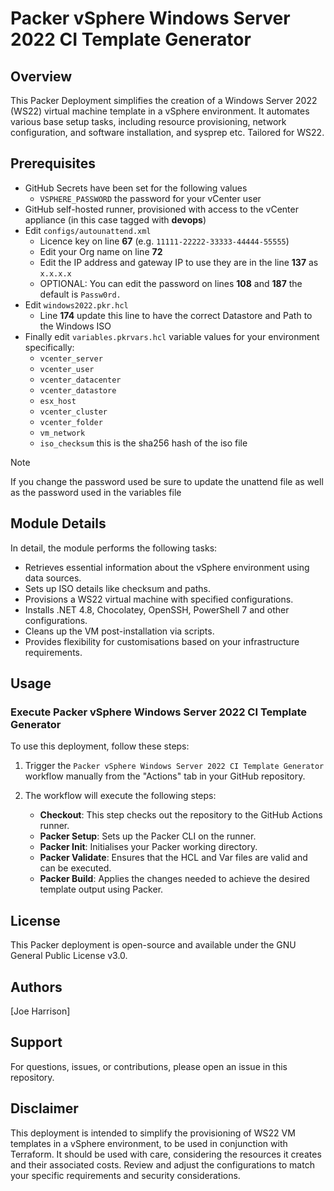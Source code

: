 # Packer vSphere Windows Server 2022 CI Template Generator

## Overview

This Packer Deployment simplifies the creation of a Windows Server 2022 (WS22) virtual machine template in a vSphere environment. It automates various base setup tasks, including resource provisioning, network configuration, and software installation, and sysprep etc. Tailored for WS22.

## Prerequisites
- GitHub Secrets have been set for the following values
   - `VSPHERE_PASSWORD` the password for your vCenter user
- GitHub self-hosted runner, provisioned with access to the vCenter appliance (in this case tagged with **devops**)
-  Edit `configs/autounattend.xml` 
    -  Licence key on line **67** (e.g. `11111-22222-33333-44444-55555`)
    -  Edit your Org name on line **72**
    -  Edit the IP address and gateway IP to use they are in the line **137** as `x.x.x.x`
    -  OPTIONAL: You can edit the password on lines **108** and **187** the default is `Passw0rd.`
- Edit `windows2022.pkr.hcl` 
    - Line **174** update this line to have the correct Datastore and Path to the Windows ISO
- Finally edit `variables.pkrvars.hcl` variable values for your environment specifically:
    - `vcenter_server`  
    - `vcenter_user`
    - `vcenter_datacenter`
    - `vcenter_datastore`  
    - `esx_host`
    - `vcenter_cluster`  
    - `vcenter_folder`  
    - `vm_network`  
    - `iso_checksum` this is the sha256 hash of the iso file  

> [!NOTE]  
> If you change the password used be sure to update the unattend file as well as the password used in the variables file

## Module Details

In detail, the module performs the following tasks:

- Retrieves essential information about the vSphere environment using data sources.
- Sets up ISO details like checksum and paths.
- Provisions a WS22 virtual machine with specified configurations.
- Installs .NET 4.8, Chocolatey, OpenSSH, PowerShell 7 and other configurations.
- Cleans up the VM post-installation via scripts.
- Provides flexibility for customisations based on your infrastructure requirements.

## Usage

### Execute Packer vSphere Windows Server 2022 CI Template Generator

To use this deployment, follow these steps:

1. Trigger the `Packer vSphere Windows Server 2022 CI Template Generator` workflow manually from the "Actions" tab in your GitHub repository.

2. The workflow will execute the following steps:

   - **Checkout**: This step checks out the repository to the GitHub Actions runner.
   - **Packer Setup**: Sets up the Packer CLI on the runner.
   - **Packer Init**: Initialises your Packer working directory.
   - **Packer Validate**: Ensures that the HCL and Var files are valid and can be executed.
   - **Packer Build**: Applies the changes needed to achieve the desired template output using Packer.

## License

This Packer deployment is open-source and available under the GNU General Public License v3.0.

## Authors

[Joe Harrison]

## Support

For questions, issues, or contributions, please open an issue in this repository.

## Disclaimer

This deployment is intended to simplify the provisioning of WS22 VM templates in a vSphere environment, to be used in conjunction with Terraform. It should be used with care, considering the resources it creates and their associated costs. Review and adjust the configurations to match your specific requirements and security considerations.
